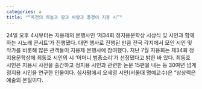 ```yaml
---
categories: a
title: "“옥천의 하늘과 땅과 바람과 풍경이 지용 시”"
---
```

24일 오후 4시부터는 지용제의 본행사인 ‘제34회 정지용문학상 시상식 및 시인과 함께하는 시노래 콘서트’가 진행됐다. 대면 행사로 진행된 만큼 전국 각지에서 모인 시인 및 작가를 비롯해 많은 관객들이 지용제 본행사에 참여했다. 지난 7월 지용회는 제34회 정지용문학상에 최동호 시인의 시 ‘어머니 범종소리’가 선정됐다고 밝힌 바 있다. 최동호 시인은 지용시 사전을 출간하고 정지용 시인과 관련한 논문 15편을 내는 등 30여년 넘게 정지용 시인을 연구한 인물이다. 심사평에서 오세영 시인(서울대 명예교수)은 “상상력은 예술의 본질이다.